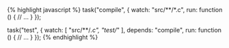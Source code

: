 {% highlight javascript %}
task("compile", {
  watch: "src/**/*.c",
  run: function () {
    // ...
  }
});

task("test", {
  watch: [ "src/**/*.c", "test/*" ],
  depends: "compile",
  run: function () {
    // ...
  }
});
{% endhighlight %}

